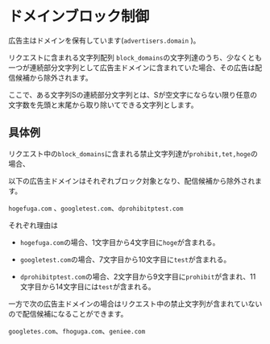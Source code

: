 # ドメインブロック制御

広告主はドメインを保有しています(`advertisers.domain` )。

リクエストに含まれる文字列配列 `block_domains`の文字列達のうち、少なくとも一つが連続部分文字列として広告主ドメインに含まれていた場合、その広告は配信候補から除外されます。

ここで、ある文字列Sの連続部分文字列とは、Sが空文字にならない限り任意の文字数を先頭と末尾から取り除いてできる文字列とします。


## 具体例

リクエスト中の`block_domains`に含まれる禁止文字列達が`prohibit,tet,hoge`の場合、

以下の広告主ドメインはそれぞれブロック対象となり、配信候補から除外されます。

`hogefuga.com` 、`googletest.com`、`dprohibitptest.com`


それぞれ理由は

- `hogefuga.com`の場合、1文字目から4文字目に`hoge`が含まれる。

- `googletest.com`の場合、7文字目から10文字目に`test`が含まれる。

- `dprohibitptest.com`の場合、2文字目から9文字目に`prohibit`が含まれ、11文字目から14文字目には`test`が含まれる。


一方で次の広告主ドメインの場合はリクエスト中の禁止文字列が含まれていないので配信候補になることができます。

`googletes.com`、`fhoguga.com`、`geniee.com`




